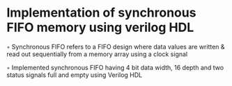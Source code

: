 # Implementation of synchronous FIFO memory using verilog HDL
◦ Synchronous FIFO refers to a FIFO design where data values are written & read out sequentially from a memory array using a clock signal

◦ Implemented synchronous FIFO having 4 bit data width, 16 depth and two status signals full and empty using Verilog HDL

